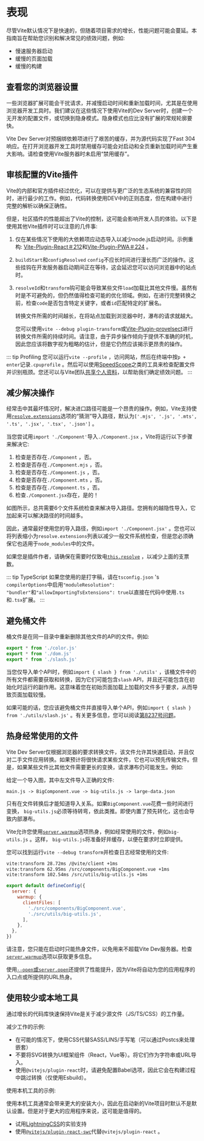 # 表现

尽管Vite默认情况下是快速的，但随着项目需求的增长，性能问题可能会蔓延。本指南旨在帮助您识别和解决常见的绩效问题，例如:

- 慢速服务器启动
- 缓慢的页面加载
- 缓慢的构建

## 查看您的浏览器设置

一些浏览器扩展可能会干扰请求，并减慢启动时间和重新加载时间，尤其是在使用浏览器开发工具时。我们建议在这些情况下使用Vite的Dev Server时，创建一个无开发的配置文件，或切换到隐身模式。隐身模式也应比没有扩展的常规轮廓要快。

Vite Dev Server对预捆绑依赖项进行了艰苦的缓存，并为源代码实现了Fast 304响应。在打开浏览器开发工具时禁用缓存可能会对启动和全页重新加载时间产生重大影响。请检查使用Vite服务器时未启用“禁用缓存”。

## 审核配置的Vite插件

Vite的内部和官方插件经过优化，可以在提供与更广泛的生态系统的兼容性的同时，进行最少的工作。例如，代码转换使用DEV中的正则态度，但在构建中进行完整的解析以确保正确性。

但是，社区插件的性能超出了Vite的控制，这可能会影响开发人员的体验。以下是使用其他Vite插件时可以注意的几件事:

1. 仅在某些情况下使用的大依赖项应动态导入以减少node.js启动时间。示例重构: [Vite-Plugin-React＃212](/0)和[Vite-Plugin-PWA＃224](/1) 。

2. `buildStart`和`configResolved` `config`不应长时间进行漫长而广泛的操作。这些挂钩在开发服务器启动期间正在等待，这会延迟您可以访问浏览器中的站点时。

3. `resolveId`和`transform`钩可能会导致某些文件`load`加载比其他文件慢。虽然有时是不可避免的，但仍然值得检查可能的优化领域。例如，在进行完整转换之前，检查`code`是否包含特定关键字，或者`id`匹配特定的扩展名。

   转换文件所需的时间越长，在将站点加载到浏览器中时，瀑布的请求就越大。

   您可以使用`vite --debug plugin-transform`或[Vite-Plugin-provelsect](/0)进行转换文件所需的持续时间。请注意，由于异步操作倾向于提供不准确的时机，因此您应该将数字视为粗略的估计，但是它仍然应该揭示更昂贵的操作。

::: tip Profiling
您可以运行`vite --profile` ，访问网站，然后在终端中按`p + enter`记录`.cpuprofile` 。然后可以使用[SpeedScope](/0)之类的工具来检查配置文件并识别瓶颈。您还可以与Vite团队[共享个人资料](/1)，以帮助我们确定绩效问题。
:::

## 减少解决操作

经常击中其最坏情况时，解决进口路径可能是一个昂贵的操作。例如，Vite支持使用[`resolve.extensions`](/en/config/shared-options.md#resolve-extensions)选项的“猜测”导入路径，默认为`['.mjs', '.js', '.mts', '.ts', '.jsx', '.tsx', '.json']` 。

当您尝试用`import './Component'`导入`./Component.jsx` ，Vite将运行以下步骤来解决它:

1. 检查是否存在`./Component` ，否。
2. 检查是否存在`./Component.mjs` ，否。
3. 检查是否存在`./Component.js` ，否。
4. 检查是否存在`./Component.mts` ，否。
5. 检查是否存在`./Component.ts` ，否。
6. 检查`./Component.jsx`存在，是的！

如图所示，总共需要6个文件系统检查来解决导入路径。您拥有的越隐性导入，它加起来可以解决路径的时间越多。

因此，通常最好使用您的导入路径，例如`import './Component.jsx'` 。您也可以将列表缩小为`resolve.extensions`列表以减少一般文件系统检查，但是您必须确保它也适用于`node_modules`中的文件。

如果您是插件作者，请确保在需要时仅致电[`this.resolve`](/0) ，以减少上面的支票数。

::: tip TypeScript
如果您使用的是打字稿，请在`tsconfig.json` 's `compilerOptions`中启用`"moduleResolution": "bundler"`和`"allowImportingTsExtensions": true`以直接在代码中使用`.ts`和`.tsx`扩展。
:::

## 避免桶文件

桶文件是在同一目录中重新删除其他文件的API的文件。例如:

```js [src/utils/index.js]
export * from './color.js'
export * from './dom.js'
export * from './slash.js'
```

当您仅导入单个API时，例如`import { slash } from './utils'` ，该桶文件中的所有文件都需要获取和转换，因为它们可能包含`slash` API，并且还可能包含在初始化时运行的副作用。这意味着您在初始页面加载上加载的文件多于要求，从而导致页面加载较慢。

如果可能的话，您应该避免桶文件并直接导入单个API，例如`import { slash } from './utils/slash.js'` 。有关更多信息，您可以阅读[第8237号问题](/0)。

## 热身经常使用的文件

Vite Dev Server仅根据浏览器的要求转换文件，该文件允许其快速启动，并且仅对二手文件应用转换。如果预计将很快请求某些文件，它也可以预先传输文件。但是，如果某些文件比其他文件需要更长的变换，请求瀑布仍可能发生。例如:

给定一个导入图，其中左文件导入正确的文件:

```
main.js -> BigComponent.vue -> big-utils.js -> large-data.json
```

只有在文件转换后才能知道导入关系。如果`BigComponent.vue`花费一些时间进行变换， `big-utils.js`必须等待转弯，依此类推。即使内置了预先转化，这也会导致内部瀑布。

Vite允许您使用[`server.warmup`](/0)选项热身，例如经常使用的文件，例如`big-utils.js` 。这样， `big-utils.js`将准备好并缓存，以便在要求时立即提供。

您可以找到运行`vite --debug transform`并检查日志经常使用的文件:

```bash
vite:transform 28.72ms /@vite/client +1ms
vite:transform 62.95ms /src/components/BigComponent.vue +1ms
vite:transform 102.54ms /src/utils/big-utils.js +1ms
```

```js [vite.config.js]
export default defineConfig({
  server: {
    warmup: {
      clientFiles: [
        './src/components/BigComponent.vue',
        './src/utils/big-utils.js',
      ],
    },
  },
})
```

请注意，您只能在启动时只能热身文件，以免用来不超载Vite Dev服务器。检查[`server.warmup`](/0)选项以获取更多信息。

使用[`--open`或`server.open`](/0)还提供了性能提升，因为Vite将自动为您的应用程序的入口点或所提供的URL热身。

## 使用较少或本地工具

通过增长的代码库快速保持Vite是关于减少源文件（JS/TS/CSS）的工作量。

减少工作的示例:

- 在可能的情况下，使用CSS代替SASS/LINS/手写笔（可以通过Postcs来处理嵌套）
- 不要将SVG转换为UI框架组件（React，Vue等）。将它们作为字符串或URL导入。
- 使用`@vitejs/plugin-react`时，请避免配置Babel选项，因此它会在构建过程中跳过转换（仅使用Esbuild）。

使用本机工具的示例:

使用本机工具通常会带来更大的安装大小，因此在启动新的Vite项目时默认不是默认设置。但是对于更大的应用程序来说，这可能是值得的。

- 试用[LightningCSS](/0)的实验支持
- 使用[`@vitejs/plugin-react-swc`](/0)代替`@vitejs/plugin-react` 。
